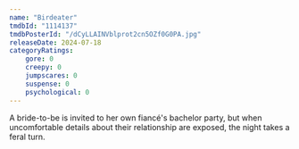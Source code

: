 ```yaml
---
name: "Birdeater"
tmdbId: "1114137"
tmdbPosterId: "/dCyLLAINVblprot2cn5OZf0G0PA.jpg"
releaseDate: 2024-07-18
categoryRatings:
    gore: 0
    creepy: 0
    jumpscares: 0
    suspense: 0
    psychological: 0
---
```

A bride-to-be is invited to her own fiancé's bachelor party, but when uncomfortable details about their relationship are exposed, the night takes a feral turn.

